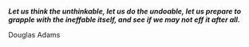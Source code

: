 _**Let us think the unthinkable, let us do the undoable, let us prepare to grapple with the ineffable itself, and see if we may not eff it after all.**_

Douglas Adams